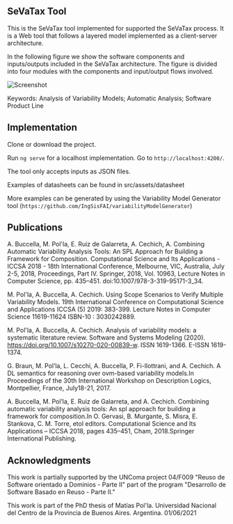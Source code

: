 ## SeVaTax Tool

 This is the SeVaTax tool implemented for supported the SeVaTax process. It is a  Web tool  that follows a layered model implemented as a client-server architecture. 
 
 In the following figure we show the software components and inputs/outputs included in the SeVaTax architecture. The figure is divided into four modules with the components and input/output flows involved.
 
 ![Screenshot](tool.png)
 
 Keywords: Analysis of Variability Models; Automatic Analysis; Software Product Line
 
 ## Implementation
 
 Clone or download the project. 
 
 Run `ng serve` for a localhost implementation. Go to `http://localhost:4200/`.
 
 The tool only accepts inputs as JSON files.  
 
 Examples of datasheets can be found in src/assets/datasheet
 
 More examples can be generated by using the  Variability Model Generator tool (`https://github.com/IngSisFAI/variabilityModelGenerator`)
 
 ## Publications
 
 A. Buccella,  M. Pol'la, E. Ruiz de Galarreta, A. Cechich, A. Combining Automatic Variability Analysis Tools: An SPL Approach for Building a Framework for Composition.  Computational Science and Its Applications - ICCSA 2018 - 18th International Conference, Melbourne, VIC, Australia, July 2-5, 2018, Proceedings, Part IV. Springer, 2018, Vol. 10963, Lecture Notes in Computer Science, pp. 435–451.  doi:10.1007/978-3-319-95171-3_34.
 
 M. Pol'la, A. Buccella, A. Cechich. Using Scope Scenarios to Verify Multiple Variability Models. 19th International Conference on Computational Science and Applications ICCSA (5) 2019: 383-399. Lecture Notes in Computer Science  11619-11624 ISBN-10 : 3030242889.
 
 M. Pol'la, A. Buccella,  A. Cechich. Analysis of variability models: a systematic literature review. Software and Systems Modeling (2020). https://doi.org/10.1007/s10270-020-00839-w. ISSN 1619-1366. E-ISSN 1619-1374.
 
 G. Braun,  M. Pol’la,  L. Cecchi, A. Buccella, P. Fi-llottrani, and A. Cechich.  A DL semantics for reasoning over ovm-based variability models.In Proceedings of the 30th International Workshop on Description Logics, Montpellier, France, July18-21, 2017.
  
 A. Buccella,  M.  Pol’la,  E. Ruiz de Galarreta, and A. Cechich.  Combining automatic  variability  analysis  tools:  An  spl  approach for building a framework for composition.In O. Gervasi, B. Murgante, S. Misra,  E. Stankova,  C. M.  Torre, etol editors. Computational  Science  and  Its  Applications – ICCSA 2018, pages 435–451, Cham, 2018.Springer International Publishing.
 
 
## Acknowledgments
 
 
 This work is partially supported by the UNComa project 04/F009 "Reuso de Software orientado a Dominios - Parte II" part of the program "Desarrollo de Software Basado en Reuso - Parte II."
 
 This work is part of the PhD thesis of Matías Pol'la. Universidad Nacional del Centro de la Provincia de Buenos Aires. Argentina. 01/06/2021
 
